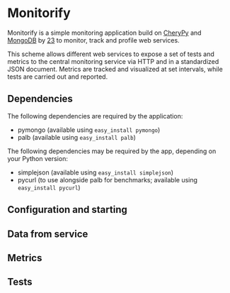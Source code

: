 # Monitorify

Monitorify is a simple monitoring application build on [CheryPy](http://www.cherrypy.org/) and [MongoDB](http://www.mongodb.org/) by [23](http://www.23company.com) to monitor, track and profile web services.

This scheme allows different web services to expose a set of tests and metrics to the central monitoring service via HTTP and in a standardized JSON document. Metrics are tracked and visualized at set intervals, while tests are carried out and reported. 

## Dependencies

The following dependencies are required by the application:

* pymongo (available using `easy_install pymongo`)
* palb (available using `easy_install palb`)

The following dependencies may be required by the app, depending on your Python version:

* simplejson (available using `easy_install simplejson`)
* pycurl (to use alongside palb for benchmarks; available using `easy_install pycurl`)

## Configuration and starting

## Data from service

## Metrics

## Tests
